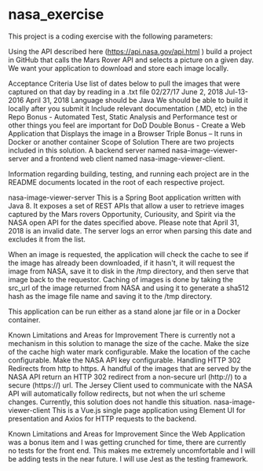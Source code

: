 # nasa_exercise
This project is a coding exercise with the following parameters:

Using the API described here (https://api.nasa.gov/api.html ) build a project in GitHub that calls the Mars Rover API and selects a picture on a given day. We want your application to download and store each image locally.   

Acceptance Criteria
Use list of dates below to pull the images that were captured on that day by reading in a .txt file
02/27/17
June 2, 2018
Jul-13-2016
April 31, 2018
Language should be Java
We should be able to build it locally after you submit it
Include relevant documentation (.MD, etc) in the Repo
Bonus -  Automated Test, Static Analysis and Performance test or other things you feel are important for DoD
Double Bonus  - Create a Web Application that Displays the image in a Browser
Triple Bonus – It runs in Docker or another container
Scope of Solution
There are two projects included in this solution. A backend server named nasa-image-viewer-server and a frontend web client named nasa-image-viewer-client.

Information regarding building, testing, and running each project are in the README documents located in the root of each respective project.

nasa-image-viewer-server
This is a Spring Boot application written with Java 8. It exposes a set of REST APIs that allow a user to retrieve images captured by the Mars rovers Opportunity, Curiousity, and Spirit via the NASA open API for the dates specified above. Please note that April 31, 2018 is an invalid date. The server logs an error when parsing this date and excludes it from the list.

When an image is requested, the application will check the cache to see if the image has already been downloaded, if it hasn't, it will request the image from NASA, save it to disk in the /tmp directory, and then serve that image back to the requestor. Caching of images is done by taking the src_url of the image returned from NASA and using it to generate a sha512 hash as the image file name and saving it to the /tmp directory.

This application can be run either as a stand alone jar file or in a Docker container.

Known Limitations and Areas for Improvement
There is currently not a mechanism in this solution to manage the size of the cache.
Make the size of the cache high water mark configurable.
Make the location of the cache configurable.
Make the NASA API key configurable.
Handling HTTP 302 Redirects from http to https. A handful of the images that are served by the NASA API return an HTTP 302 redirect from a non-secure url (http://) to a secure (https://) url. The Jersey Client used to communicate with the NASA API will automatically follow redirects, but not when the url scheme changes. Currently, this solution does not handle this situation.
nasa-image-viewer-client
This is a Vue.js single page application using Element UI for presentation and Axios for HTTP requests to the backend.

Known Limitations and Areas for Improvement
Since the Web Application was a bonus item and I was getting crunched for time, there are currently no tests for the front end. This makes me extremely uncomfortable and I will be adding tests in the near future. I will use Jest as the testing framework.
